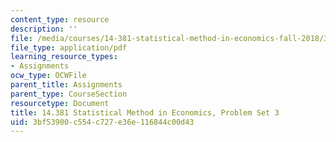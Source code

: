 ```yaml
---
content_type: resource
description: ''
file: /media/courses/14-381-statistical-method-in-economics-fall-2018/3bf53900c554c727e36e116844c00d43_MIT14_381F18_PS3.pdf
file_type: application/pdf
learning_resource_types:
- Assignments
ocw_type: OCWFile
parent_title: Assignments
parent_type: CourseSection
resourcetype: Document
title: 14.381 Statistical Method in Economics, Problem Set 3
uid: 3bf53900-c554-c727-e36e-116844c00d43
---
```


